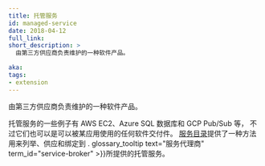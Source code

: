 ```yaml
---
title: 托管服务
id: managed-service
date: 2018-04-12
full_link: 
short_description: >
  由第三方供应商负责维护的一种软件产品。

aka: 
tags:
- extension
---
```


<!--
title: Managed Service
id: managed-service
date: 2018-04-12
full_link: 
short_description: >
  A software offering maintained by a third-party provider.

aka: 
tags:

- extension
-->

<!--
 A software offering maintained by a third-party provider.
-->

由第三方供应商负责维护的一种软件产品。

<!--more--> 

<!--
Some examples of Managed Services are AWS EC2, Azure SQL Database, and GCP Pub/Sub, but they can be any software offering that can be used by an application. [Service Catalog](/docs/concepts/service-catalog/) provides a way to list, provision, and bind with Managed Services offered by . glossary_tooltip text="Service Brokers" term_id="service-broker" >}}.
-->

托管服务的一些例子有 AWS EC2、Azure SQL 数据库和 GCP Pub/Sub 等，
不过它们也可以是可以被某应用使用的任何软件交付件。
[服务目录](/docs/concepts/service-catalog/)提供了一种方法用来列举、供应和绑定到
. glossary_tooltip text="服务代理商" term_id="service-broker" >}}所提供的托管服务。
